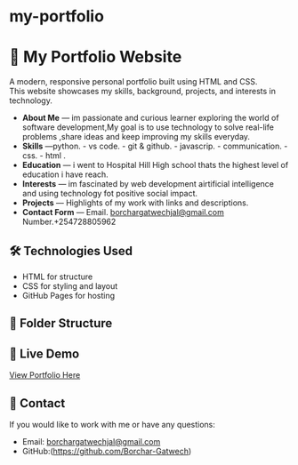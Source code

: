 # my-portfolio
# 🌟 My Portfolio Website

A modern, responsive personal portfolio built using HTML and CSS.  
This website showcases my skills, background, projects, and interests in technology.

- **About Me** — im passionate and curious learner exploring the world of software development,My goal is to use technology to solve real-life problems ,share ideas and keep improving my skills everyday.
- **Skills** —python.
             - vs code.
             - git & github.
             - javascrip.
             - communication.
              -css.
             - html .
- **Education** — i went to Hospital Hill High school thats the highest level of education i have reach.
- **Interests** — im fascinated by web development airtificial intelligence and using technology fot positive social impact.
- **Projects** — Highlights of my work with links and descriptions.
- **Contact Form** — Email. borchargatwechjal@gmail.com
                 Number.+254728805962

## 🛠️ Technologies Used
- HTML for structure
- CSS for styling and layout
- GitHub Pages for hosting

## 📂 Folder Structure

## 🚀 Live Demo
[View Portfolio Here](https://Borchar-Gatwech.github.io/your-repository-name)

## 📧 Contact
If you would like to work with me or have any questions:
- Email: borchargatwechjal@gmail.com
- GitHub:(https://github.com/Borchar-Gatwech)
